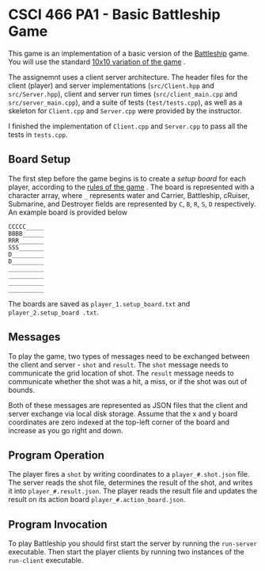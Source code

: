 # CSCI 466 PA1 - Basic Battleship Game

This game is an implementation of a basic version of the 
[Battleship](https://en.wikipedia.org/wiki/Battleship_\(game\)) 
game.
You will use the standard 
[10x10 variation of the game](https://en.wikipedia.org/wiki/Battleship_\(game\)#Description)
.


The assignemnt uses a client server architecture.
The header files for the client (player) and server implementations (`src/Client.hpp` 
and `src/Server.hpp`), client and server run times (`src/client_main.cpp` and `src/server_main.cpp`), and a suite of 
tests (`test/tests.cpp`), as well as a skeleton for `Client.cpp` and `Server.cpp` were provided by the instructor.

I finished the implementation of `Client.cpp` and `Server.cpp` to pass all the tests in `tests.cpp`.


## Board Setup

The first step before the game begins is to create a *setup board* for each player, according to the 
[rules of the game](https://en.wikipedia.org/wiki/Battleship_\(game\)#Description)
.
The board is represented with a character array, where `_` represents water and Carrier, Battleship, cRuiser, 
Submarine, and Destroyer fields are represented by `C`, `B`, `R`, `S`, `D` respectively. 
An example board is provided below

```
CCCCC_____
BBBB______
RRR_______
SSS_______
D_________
D_________
__________
__________
__________
__________
```

The boards are saved as `player_1.setup_board.txt` and `player_2.setup_board
.txt`.


## Messages

To play the game, two types of messages need to be exchanged between the client and server - `shot` and `result`.
The `shot` message needs to communicate the grid location of shot.
The `result` message needs to communicate whether the shot was a hit, a miss, or if the shot was out of bounds.

Both of these messages are represented as JSON files that the client and server exchange via local disk storage.
Assume that the x and y board coordinates are zero indexed at the top-left corner of the board and increase as you go 
right and down.


## Program Operation

The player fires a `shot` by writing coordinates to a `player_#.shot.json` file.
The server reads the shot file, determines the result of the shot, and writes it into `player_#.result.json`.
The player reads the result file and updates the result on its action board `player_#.action_board.json`.


## Program Invocation

To play Battleship you should first start the server by running the `run-server` executable.
Then start the player clients by running two instances of the `run-client` executable.



